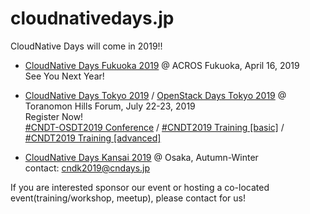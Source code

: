 # cloudnativedays.jp

CloudNative Days will come in 2019!!

- [CloudNative Days Fukuoka 2019](https://cloudnativedays.jp/cndf2019/) @ ACROS Fukuoka, April 16, 2019<br>
See You Next Year!

- [CloudNative Days Tokyo 2019](https://cloudnativedays.jp/cndt2019/) / [OpenStack Days Tokyo 2019](http://openstackdays.com/) @ Toranomon Hills Forum, July 22-23, 2019<br>
Register Now!<br>
[#CNDT-OSDT2019 Conference](https://eventregist.com/e/cndt-osdt2019) / [#CNDT2019 Training [basic]](https://eventregist.com/e/cndt2019training1) / [#CNDT2019 Training [advanced]](https://eventregist.com/e/cndt2019training2)

- [CloudNative Days Kansai 2019](https://twitter.com/search?f=tweets&q=CNDK2019&src=typd) @ Osaka, Autumn-Winter<br>
contact: cndk2019@cndays.jp

If you are interested sponsor our event or hosting a co-located event(training/workshop, meetup), please contact for us!

